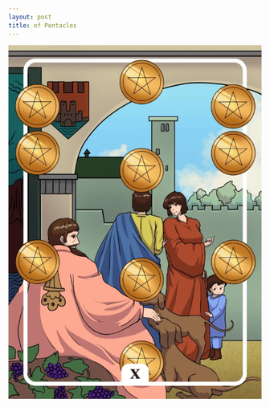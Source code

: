```yaml
---
layout: post
title: of Pentacles
---
```


![](../images/Ten-of-Pentacles-Tarot-Card-Meaning-732x1024.webp)

